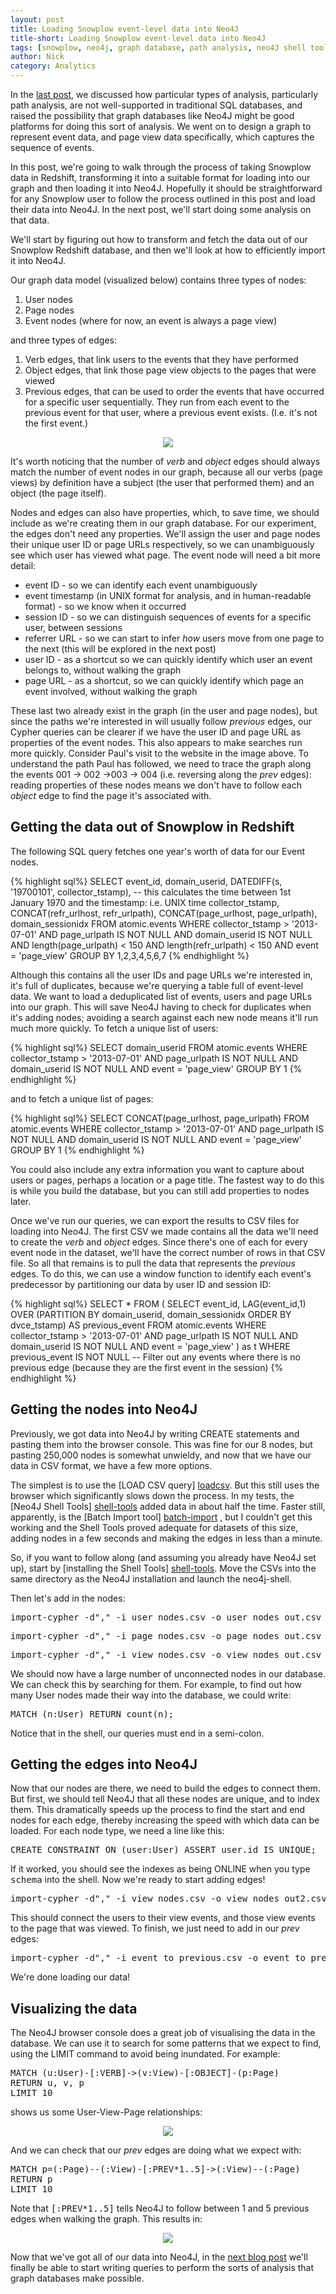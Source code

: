 ```yaml
---
layout: post
title: Loading Snowplow event-level data into Neo4J
title-short: Loading Snowplow event-level data into Neo4J
tags: [snowplow, neo4j, graph database, path analysis, neo4J shell tools, cypher, sql]
author: Nick
category: Analytics
---
```


In the [last post](/blog/2014/07/28/explorations-in-analyzing-web-event-data-in-graph-databases/), we discussed how particular types of analysis, particularly path analysis, are not well-supported in traditional SQL databases, and raised the possibility that graph databases like Neo4J might be good platforms for doing this sort of analysis. We went on to design a graph to represent event data, and page view data specifically, which captures the sequence of events.

In this post, we're going to walk through the process of taking Snowplow data in Redshift, transforming it into a suitable format for loading into our graph and then loading it into Neo4J. Hopefully it should be straightforward for any Snowplow user to follow the process outlined in this post and load their data into Neo4J. In the next post, we'll start doing some analysis on that data.

We'll start by figuring out how to transform and fetch the data out of our Snowplow Redshift database, and then we'll look at how to efficiently import it into Neo4J.

Our graph data model (visualized below) contains three types of nodes:

1. User nodes
2. Page nodes
3. Event nodes (where for now, an event is always a page view)

and three types of edges:

1. Verb edges, that link users to the events that they have performed
2. Object edges, that link those page view objects to the pages that were viewed
3. Previous edges, that can be used to order the events that have occurred for a specific user sequentially. They run from each event to the previous event for that user, where a previous event exists. (I.e. it's not the first event.)

<p style="text-align:center"><img src="/assets/img/blog/2014/07/Neo4j-prev-relationships.png"></p>

<!--more-->

It's worth noticing that the number of *verb* and *object* edges should always match the number of event nodes in our graph, because all our verbs (page views) by definition have a subject (the user that performed them) and an object (the page itself).

Nodes and edges can also have properties, which, to save time, we should include as we're creating them in our graph database. For our experiment, the edges don't need any properties. We'll assign the user and page nodes their unique user ID or page URLs respectively, so we can unambiguously see which user has viewed what page. The event node will need a bit more detail:

* event ID - so we can identify each event unambiguously
* event timestamp (in UNIX format for analysis, and in human-readable format) - so we know when it occurred
* session ID - so we can distinguish sequences of events for a specific user, between sessions
* referrer URL - so we can start to infer *how* users move from one page to the next (this will be explored in the next post)
* user ID - as a shortcut so we can quickly identify which user an event belongs to, without walking the graph
* page URL - as a shortcut, so we can quickly identify which page an event involved, without walking the graph

These last two already exist in the graph (in the user and page nodes), but since the paths we're interested in will usually follow *previous* edges, our Cypher queries can be clearer if we have the user ID and page URL as properties of the event nodes. This also appears to make searches run more quickly. Consider Paul's visit to the website in the image above. To understand the path Paul has followed, we need to trace the graph along the events 001 -> 002 ->003 -> 004 (i.e. reversing along the *prev* edges): reading properties of these nodes means we don't have to follow each *object* edge to find the page it's associated with.

## Getting the data out of Snowplow in Redshift

The following SQL query fetches one year's worth of data for our Event nodes.

{% highlight sql%}
SELECT
	event_id,
	domain_userid,
	DATEDIFF(s, '19700101', collector_tstamp), -- this calculates the time between 1st January 1970 and the timestamp: i.e. UNIX time
	collector_tstamp,
	CONCAT(refr_urlhost, refr_urlpath),
	CONCAT(page_urlhost, page_urlpath),
	domain_sessionidx
FROM atomic.events
WHERE collector_tstamp > '2013-07-01'
	AND page_urlpath IS NOT NULL
	AND domain_userid IS NOT NULL
	AND length(page_urlpath) < 150
	AND length(refr_urlpath) < 150
	AND event  = 'page_view'
GROUP BY 1,2,3,4,5,6,7
{% endhighlight %}

Although this contains all the user IDs and page URLs we're interested in, it's full of duplicates, because we're querying a table full of event-level data. We want to load a deduplicated list of events, users and page URLs into our graph. This will save Neo4J having to check for duplicates when it's adding nodes; avoiding a search against each new node means it'll run much more quickly. To fetch a unique list of users:

{% highlight sql%}
SELECT
	domain_userid
FROM atomic.events
WHERE collector_tstamp > '2013-07-01'
	AND page_urlpath IS NOT NULL
	AND domain_userid IS NOT NULL
	AND event  = 'page_view'
GROUP BY 1
{% endhighlight %}

and to fetch a unique list of pages:

{% highlight sql%}
SELECT
	CONCAT(page_urlhost, page_urlpath)
FROM atomic.events
WHERE collector_tstamp > '2013-07-01'
	AND page_urlpath IS NOT NULL
	AND domain_userid IS NOT NULL
	AND event  = 'page_view'
GROUP BY 1
{% endhighlight %}

You could also include any extra information you want to capture about users or pages, perhaps a location or a page title. The fastest way to do this is while you build the database, but you can still add properties to nodes later.

Once we've run our queries, we can export the results to CSV files for loading into Neo4J. The first CSV we made contains all the data we'll need to create the *verb* and *object* edges. Since there's one of each for every event node in the dataset, we'll have the correct number of rows in that CSV file. So all that remains is to pull the data that represents the *previous* edges. To do this, we can use a window function to identify each event's predecessor by partitioning our data by user ID and session ID:

{% highlight sql%}
SELECT
*
FROM (
	SELECT
	event_id,
	LAG(event_id,1) OVER (PARTITION BY domain_userid, domain_sessionidx ORDER BY dvce_tstamp)  AS previous_event
	FROM atomic.events
	WHERE collector_tstamp > '2013-07-01'
	AND page_urlpath IS NOT NULL
	AND domain_userid IS NOT NULL
	AND event = 'page_view'
) as t
WHERE previous_event IS NOT NULL -- Filter out any events where there is no previous edge (because they are the first event in the session)
{% endhighlight %}

## Getting the nodes into Neo4J

Previously, we got data into Neo4J by writing CREATE statements and pasting them into the browser console. This was fine for our 8 nodes, but pasting 250,000 nodes is somewhat unwieldy, and now that we have our data in CSV format, we have a few more options.

The simplest is to use the [LOAD CSV query] [loadcsv]. But this still uses the browser which significantly slows down the process. In my tests, the [Neo4J Shell Tools] [shell-tools] added data in about half the time. Faster still, apparently, is the [Batch Import tool] [batch-import] , but I couldn't get this working and the Shell Tools proved adequate for datasets of this size, adding nodes in a few seconds and making the edges in less than a minute.

So, if you want to follow along (and assuming you already have Neo4J set up), start by [installing the Shell Tools] [shell-tools]. Move the CSVs into the same directory as the Neo4J installation and launch the neo4j-shell.

Then let's add in the nodes:

<pre>
import-cypher -d"," -i user_nodes.csv -o user_nodes_out.csv CREATE (u:User {id: {user_id}})
</pre>

<pre>
import-cypher -d"," -i page_nodes.csv -o page_nodes_out.csv CREATE (p:Page {id: {page_url}})
</pre>

<pre>
import-cypher -d"," -i view_nodes.csv -o view_nodes_out.csv CREATE (v:View {id: {event_id}, tstamp:{tstamp}, time:{time}, sesson: {session}, refr:{refr_url}, user:{user_id}, page:{page_url}})
</pre>

We should now have a large number of unconnected nodes in our database. We can check this by searching for them. For example, to find out how many User nodes made their way into the database, we could write:

<pre>
MATCH (n:User) RETURN count(n);
</pre>

Notice that in the shell, our queries must end in a semi-colon.

## Getting the edges into Neo4J

Now that our nodes are there, we need to build the edges to connect them. But first, we should tell Neo4J that all these nodes are unique, and to index them. This dramatically speeds up the process to find the start and end nodes for each edge, thereby increasing the speed with which data can be loaded. For each node type, we need a line like this:

<pre>
CREATE CONSTRAINT ON (user:User) ASSERT user.id IS UNIQUE;
</pre>

If it worked, you should see the indexes as being ONLINE when you type <tt>schema</tt> into the shell. Now we're ready to start adding edges!

<pre>
import-cypher -d"," -i view_nodes.csv -o view_nodes_out2.csv MATCH (u:User {id:{user_id}}), (v:View {id:{event_id}}), (p:Page {id:{page_url}}) CREATE (u)-[:VERB]->(v)-[:OBJECT]->(p)
</pre>

This should connect the users to their view events, and those view events to the page that was viewed. To finish, we just need to add in our *prev* edges:

<pre>
import-cypher -d"," -i event_to_previous.csv -o event_to_previous_out.csv MATCH (new:View {id:{event_id}}), (old:View {id:{previous_event}}) CREATE (new)-[:PREV]->(old)
</pre>

We're done loading our data!

## Visualizing the data

The Neo4J browser console does a great job of visualising the data in the database. We can use it to search for some patterns that we expect to find, using the LIMIT command to avoid being inundated. For example:

<pre>
MATCH (u:User)-[:VERB]->(v:View)-[:OBJECT]-(p:Page)
RETURN u, v, p
LIMIT 10
</pre>

shows us some User-View-Page relationships:

<p style="text-align:center"><a href="/assets/img/blog/2014/07/Neo4j-result-of-import.png"><img src="/assets/img/blog/2014/07/Neo4j-result-of-import.png"></a></p>

And we can check that our *prev* edges are doing what we expect with:

<pre>
MATCH p=(:Page)--(:View)-[:PREV*1..5]->(:View)--(:Page)
RETURN p
LIMIT 10
</pre>

Note that <tt>[:PREV*1..5]</tt> tells Neo4J to follow between 1 and 5 previous edges when walking the graph. This results in:

<p style="text-align:center"><a href="/assets/img/blog/2014/07/Neo4j-result-of-import-2.png"><img src="/assets/img/blog/2014/07/Neo4j-result-of-import-2.png"></a></p>

Now that we've got all of our data into Neo4J, in the [next blog post](/blog/2014/07/31/using-graph-databases-to-perform-pathing-analysis-initial-experimentation-with-neo4j/) we'll finally be able to start writing queries to perform the sorts of analysis that graph databases make possible.

[loadcsv]: http://docs.neo4j.org/chunked/milestone/cypherdoc-importing-csv-files-with-cypher.html?_ga=1.253852481.859413213.1406641226
[shell-tools]: https://github.com/jexp/neo4j-shell-tools
[batch-import]: https://github.com/jexp/batch-import
